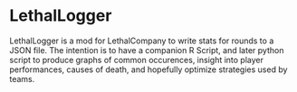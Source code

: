 # LethalLogger
 
LethalLogger is a mod for LethalCompany to write stats for rounds to a JSON file.
The intention is to have a companion R Script, and later python script to produce
graphs of common occurences, insight into player performances, causes of death,
and hopefully optimize strategies used by teams.
